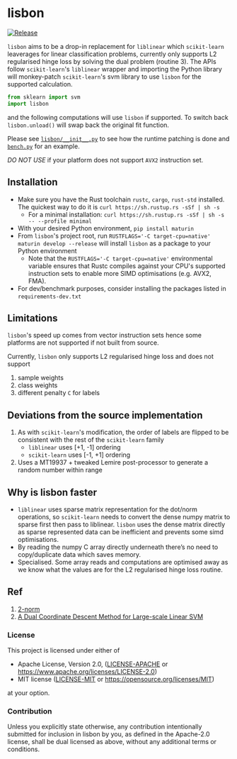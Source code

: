 # lisbon

[![Release](https://github.com/arabesqueai/lisbon/actions/workflows/release.yml/badge.svg)](https://pypi.org/project/lisbon/)

`lisbon` aims to be a drop-in replacement for `liblinear` which `scikit-learn` leaverages for linear classification problems, currently only supports L2 regularised hinge loss by solving the dual problem (routine 3). The APIs follow `scikit-learn`'s `liblinear` wrapper and importing the Python library will monkey-patch `scikit-learn`'s svm library to use `lisbon` for the supported calculation.

```python
from sklearn import svm
import lisbon
```

and the following computations will use `lisbon` if supported. To switch back `lisbon.unload()` will swap back the original fit function.

Please see [`lisbon/__init__.py`](lisbon/__init__.py) to see how the runtime patching is done and [`bench.py`](bench.py) for an example.

_DO NOT USE_ if your platform does not support `AVX2` instruction set.

## Installation

- Make sure you have the Rust toolchain `rustc`, `cargo`, `rust-std` installed. The quickest way to do it is `curl https://sh.rustup.rs -sSf | sh -s`
  - For a minimal installation: `curl https://sh.rustup.rs -sSf | sh -s -- --profile minimal`
- With your desired Python environment, `pip install maturin`
- From `lisbon`'s project root, run `RUSTFLAGS='-C target-cpu=native' maturin develop --release` will install `lisbon` as a package to your Python environment
  - Note that the `RUSTFLAGS='-C target-cpu=native'` environmental variable ensures that Rustc compiles against your CPU's supported instruction sets to enable more SIMD optimisations (e.g. AVX2, FMA).
- For dev/benchmark purposes, consider installing the packages listed in `requirements-dev.txt`

## Limitations

`lisbon`'s speed up comes from vector instruction sets hence some platforms are not supported if not built from source.

Currently, `lisbon` only supports L2 regularised hinge loss and does not support

1. sample weights
2. class weights
3. different penalty `C` for labels

## Deviations from the source implementation

1. As with `scikit-learn`'s modification, the order of labels are flipped to be consistent with the rest of the `scikit-learn` family
   - `liblinear` uses [+1, -1] ordering
   - `scikit-learn` uses [-1, +1] ordering
2. Uses a MT19937 + tweaked Lemire post-processor to generate a random number within range

## Why is lisbon faster

- `liblinear` uses sparse matrix representation for the dot/norm operations, so `scikit-learn` needs to convert the dense numpy matrix to sparse first then pass to liblinear. `lisbon` uses the dense matrix directly as sparse represented data can be inefficient and prevents some simd optimisations.
- By reading the numpy C array directly underneath there’s no need to copy/duplicate data which saves memory.
- Specialised. Some array reads and computations are optimised away as we know what the values are for the L2 regularised hinge loss routine.

## Ref

1. [2-norm](https://dl.acm.org/doi/pdf/10.1145/3061665)
2. [A Dual Coordinate Descent Method for Large-scale Linear SVM](https://www.csie.ntu.edu.tw/~cjlin/papers/cddual.pdf)

### License

This project is licensed under either of

- Apache License, Version 2.0, ([LICENSE-APACHE](LICENSE-APACHE) or
  https://www.apache.org/licenses/LICENSE-2.0)
- MIT license ([LICENSE-MIT](LICENSE-MIT) or
  https://opensource.org/licenses/MIT)

at your option.

### Contribution

Unless you explicitly state otherwise, any contribution intentionally submitted
for inclusion in lisbon by you, as defined in the Apache-2.0 license, shall be
dual licensed as above, without any additional terms or conditions.
